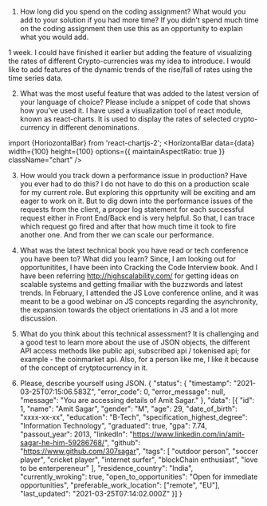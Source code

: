 1. How long did you spend on the coding assignment? What would you add to your solution if you had
more time? If you didn't spend much time on the coding assignment then use this as an opportunity to
explain what you would add.

1 week. I could have finished it earlier but adding the feature of visualizing the rates of different Crypto-currencies was my idea to introduce. I would like to add features of the dynamic trends of the rise/fall of rates using the time series data. 

2. What was the most useful feature that was added to the latest version of your language of choice?
Please include a snippet of code that shows how you've used it.
I have used a visualization tool of react module, known as react-charts. It is used to display the rates of selected crypto-currency in different denominations.

import {HoriozontalBar} from 'react-chartjs-2';
<HorizontalBar
                    data={data}
                    width={100}
                    height={100}
                    options={{ maintainAspectRatio: true }}
                    className="chart"
/>

3. How would you track down a performance issue in production? Have you ever had to do this?
I do not have to do this on a production scale for my current role. But exploring this opprtunity will be exciting and am eager to work on it.
But to dig down into the performance issues of the requests from the client, a proper log statement for each successful request either in Front End/Back end is very helpful. So that, I can trace which request go fired and after that how much time it took to fire another one. And from ther we can scale our performance.

4. What was the latest technical book you have read or tech conference you have been to? What did you
learn?
Since, I am looking out for opportunitites, I have been into Cracking the Code Interview book. And I have been referring http://highscalability.com/ for getting ideas on scalable systems and getting fmailiar with the buzzwords and latest trends.
In February, I attended the JS Love conference online, and it was meant to be a good webinar on JS concepts regarding the asynchronity, the expansion towards the object orientations in JS and a lot more discussion. 

5. What do you think about this technical assessment?
It is challenging and a good test to learn more about the use of JSON objects, the different API access methods like public api, subscribed api / tokenised api; for example - the coinmarket api. Also, for a person like me, I like it because of the concept of crytptocurrency in it. 

6. Please, describe yourself using JSON.
{
	"status": {
		"timestamp": "2021-03-25T07:15:06.583Z",
		"error_code": 0,
		"error_message": null,
		"message": "You are accessing details of Amit Sagar."
	},
	"data": [{
		"id": 1,
		"name": "Amit Sagar",
		"gender": "M",
		"age": 29,
		"date_of_birth": "xxxx-xx-xx",
		"education": "B-Tech",
		"specification_highest_degree": "Information Technology",
		"graduated": true,
		"gpa": 7.74,
		"passout_year": 2013,
		"linkedIn": "https://www.linkedin.com/in/amit-sagar-he-him-59286768/",
		"github": "https://www.github.com/307sagar",
		"tags": [
			"outdoor person",
			"soccer player",
			"cricket player",
			"internet surfer",
			"blockChain enthusiast",
			"love to be enterpereneur"
		],
		"residence_country": "India",
		"currently_wroking": true,
		"open_to_opportunities": "Open for immediate opportunities",
		"preferable_work_location": ["remote", "EU"],
		"last_updated": "2021-03-25T07:14:02.000Z"
	}]
}
